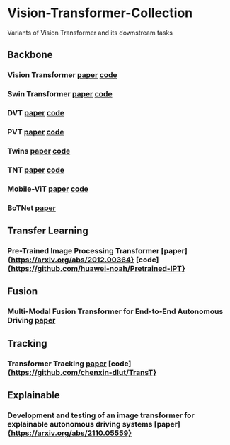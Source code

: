 # Vision-Transformer-Collection
Variants of Vision Transformer and its downstream tasks

## Backbone
### Vision Transformer [paper](https://arxiv.org/abs/2010.11929) [code](https://github.com/google-research/vision_transformer)
### Swin Transformer [paper](https://arxiv.org/abs/2103.14030) [code](https://github.com/microsoft/Swin-Transformer)
### DVT [paper](https://arxiv.org/abs/2105.15075) [code](https://github.com/blackfeather-wang/Dynamic-Vision-Transformer)
### PVT [paper](https://arxiv.org/abs/2102.12122) [code](https://github.com/whai362/PVT)
### Twins [paper](https://arxiv.org/abs/2104.13840) [code](https://github.com/Meituan-AutoML/Twins)
### TNT [paper](https://arxiv.org/abs/2103.00112) [code](https://github.com/lucidrains/transformer-in-transformer)
### Mobile-ViT [paper](https://arxiv.org/abs/2110.02178?context=cs.LG) [code](https://github.com/chinhsuanwu/mobilevit-pytorch)
### BoTNet [paper](https://arxiv.org/abs/2101.11605)

## Transfer Learning
### Pre-Trained Image Processing Transformer [paper]{https://arxiv.org/abs/2012.00364} [code]{https://github.com/huawei-noah/Pretrained-IPT}


## Fusion
### Multi-Modal Fusion Transformer for End-to-End Autonomous Driving [paper](https://arxiv.org/abs/2104.09224)

## Tracking
### Transformer Tracking [paper](https://arxiv.org/abs/2103.15436) [code]{https://github.com/chenxin-dlut/TransT}

## Explainable
### Development and testing of an image transformer for explainable autonomous driving systems [paper]{https://arxiv.org/abs/2110.05559}
